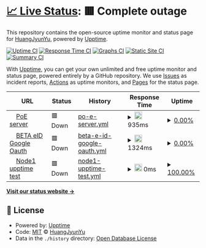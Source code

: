 # [📈 Live Status](https://yillkid.github.io/upptime-monitor): <!--live status--> **🟥 Complete outage**

This repository contains the open-source uptime monitor and status page for [HuangJyunYu](https://yillkid.github.io/upptime-monitor), powered by [Upptime](https://github.com/upptime/upptime).

[![Uptime CI](https://github.com/yillkid/upptime-monitor/workflows/Uptime%20CI/badge.svg)](https://github.com/yillkid/upptime-monitor/actions?query=workflow%3A%22Uptime+CI%22)
[![Response Time CI](https://github.com/yillkid/upptime-monitor/workflows/Response%20Time%20CI/badge.svg)](https://github.com/yillkid/upptime-monitor/actions?query=workflow%3A%22Response+Time+CI%22)
[![Graphs CI](https://github.com/yillkid/upptime-monitor/workflows/Graphs%20CI/badge.svg)](https://github.com/yillkid/upptime-monitor/actions?query=workflow%3A%22Graphs+CI%22)
[![Static Site CI](https://github.com/yillkid/upptime-monitor/workflows/Static%20Site%20CI/badge.svg)](https://github.com/yillkid/upptime-monitor/actions?query=workflow%3A%22Static+Site+CI%22)
[![Summary CI](https://github.com/yillkid/upptime-monitor/workflows/Summary%20CI/badge.svg)](https://github.com/yillkid/upptime-monitor/actions?query=workflow%3A%22Summary+CI%22)

With [Upptime](https://upptime.js.org), you can get your own unlimited and free uptime monitor and status page, powered entirely by a GitHub repository. We use [Issues](https://github.com/yillkid/upptime-monitor/issues) as incident reports, [Actions](https://github.com/yillkid/upptime-monitor/actions) as uptime monitors, and [Pages](https://yillkid.github.io/upptime-monitor) for the status page.

<!--start: status pages-->
<!-- This summary is generated by Upptime (https://github.com/upptime/upptime) -->
<!-- Do not edit this manually, your changes will be overwritten -->
<!-- prettier-ignore -->
| URL | Status | History | Response Time | Uptime |
| --- | ------ | ------- | ------------- | ------ |
| <img alt="" src="https://icons.duckduckgo.com/ip3/poe.townway.com.tw.ico" height="13"> [PoE server](https://poe.townway.com.tw/iota/message?messageID=42a2685d98d11bfb336d0928ce1e49cf3c85f5f2f075f5028fc1ea29497a1c67) | 🟥 Down | [po-e-server.yml](https://github.com/towNingtek/upptime-monitor/commits/HEAD/history/po-e-server.yml) | <details><summary><img alt="Response time graph" src="./graphs/po-e-server/response-time-week.png" height="20"> 935ms</summary><br><a href="https://yillkid.github.io/upptime-monitor/history/po-e-server"><img alt="Response time 1186" src="https://img.shields.io/endpoint?url=https%3A%2F%2Fraw.githubusercontent.com%2FtowNingtek%2Fupptime-monitor%2FHEAD%2Fapi%2Fpo-e-server%2Fresponse-time.json"></a><br><a href="https://yillkid.github.io/upptime-monitor/history/po-e-server"><img alt="24-hour response time 793" src="https://img.shields.io/endpoint?url=https%3A%2F%2Fraw.githubusercontent.com%2FtowNingtek%2Fupptime-monitor%2FHEAD%2Fapi%2Fpo-e-server%2Fresponse-time-day.json"></a><br><a href="https://yillkid.github.io/upptime-monitor/history/po-e-server"><img alt="7-day response time 935" src="https://img.shields.io/endpoint?url=https%3A%2F%2Fraw.githubusercontent.com%2FtowNingtek%2Fupptime-monitor%2FHEAD%2Fapi%2Fpo-e-server%2Fresponse-time-week.json"></a><br><a href="https://yillkid.github.io/upptime-monitor/history/po-e-server"><img alt="30-day response time 1113" src="https://img.shields.io/endpoint?url=https%3A%2F%2Fraw.githubusercontent.com%2FtowNingtek%2Fupptime-monitor%2FHEAD%2Fapi%2Fpo-e-server%2Fresponse-time-month.json"></a><br><a href="https://yillkid.github.io/upptime-monitor/history/po-e-server"><img alt="1-year response time 1167" src="https://img.shields.io/endpoint?url=https%3A%2F%2Fraw.githubusercontent.com%2FtowNingtek%2Fupptime-monitor%2FHEAD%2Fapi%2Fpo-e-server%2Fresponse-time-year.json"></a></details> | <details><summary><a href="https://yillkid.github.io/upptime-monitor/history/po-e-server">0.00%</a></summary><a href="https://yillkid.github.io/upptime-monitor/history/po-e-server"><img alt="All-time uptime 73.99%" src="https://img.shields.io/endpoint?url=https%3A%2F%2Fraw.githubusercontent.com%2FtowNingtek%2Fupptime-monitor%2FHEAD%2Fapi%2Fpo-e-server%2Fuptime.json"></a><br><a href="https://yillkid.github.io/upptime-monitor/history/po-e-server"><img alt="24-hour uptime 0.00%" src="https://img.shields.io/endpoint?url=https%3A%2F%2Fraw.githubusercontent.com%2FtowNingtek%2Fupptime-monitor%2FHEAD%2Fapi%2Fpo-e-server%2Fuptime-day.json"></a><br><a href="https://yillkid.github.io/upptime-monitor/history/po-e-server"><img alt="7-day uptime 0.00%" src="https://img.shields.io/endpoint?url=https%3A%2F%2Fraw.githubusercontent.com%2FtowNingtek%2Fupptime-monitor%2FHEAD%2Fapi%2Fpo-e-server%2Fuptime-week.json"></a><br><a href="https://yillkid.github.io/upptime-monitor/history/po-e-server"><img alt="30-day uptime 0.00%" src="https://img.shields.io/endpoint?url=https%3A%2F%2Fraw.githubusercontent.com%2FtowNingtek%2Fupptime-monitor%2FHEAD%2Fapi%2Fpo-e-server%2Fuptime-month.json"></a><br><a href="https://yillkid.github.io/upptime-monitor/history/po-e-server"><img alt="1-year uptime 52.69%" src="https://img.shields.io/endpoint?url=https%3A%2F%2Fraw.githubusercontent.com%2FtowNingtek%2Fupptime-monitor%2FHEAD%2Fapi%2Fpo-e-server%2Fuptime-year.json"></a></details>
| <img alt="" src="https://icons.duckduckgo.com/ip3/beta-eid-backend.townway.com.tw.ico" height="13"> [BETA eID Google Oauth](https://beta-eid-backend.townway.com.tw/accounts/oauth/google) | 🟥 Down | [beta-e-id-google-oauth.yml](https://github.com/towNingtek/upptime-monitor/commits/HEAD/history/beta-e-id-google-oauth.yml) | <details><summary><img alt="Response time graph" src="./graphs/beta-e-id-google-oauth/response-time-week.png" height="20"> 1324ms</summary><br><a href="https://yillkid.github.io/upptime-monitor/history/beta-e-id-google-oauth"><img alt="Response time 1466" src="https://img.shields.io/endpoint?url=https%3A%2F%2Fraw.githubusercontent.com%2FtowNingtek%2Fupptime-monitor%2FHEAD%2Fapi%2Fbeta-e-id-google-oauth%2Fresponse-time.json"></a><br><a href="https://yillkid.github.io/upptime-monitor/history/beta-e-id-google-oauth"><img alt="24-hour response time 1130" src="https://img.shields.io/endpoint?url=https%3A%2F%2Fraw.githubusercontent.com%2FtowNingtek%2Fupptime-monitor%2FHEAD%2Fapi%2Fbeta-e-id-google-oauth%2Fresponse-time-day.json"></a><br><a href="https://yillkid.github.io/upptime-monitor/history/beta-e-id-google-oauth"><img alt="7-day response time 1324" src="https://img.shields.io/endpoint?url=https%3A%2F%2Fraw.githubusercontent.com%2FtowNingtek%2Fupptime-monitor%2FHEAD%2Fapi%2Fbeta-e-id-google-oauth%2Fresponse-time-week.json"></a><br><a href="https://yillkid.github.io/upptime-monitor/history/beta-e-id-google-oauth"><img alt="30-day response time 1487" src="https://img.shields.io/endpoint?url=https%3A%2F%2Fraw.githubusercontent.com%2FtowNingtek%2Fupptime-monitor%2FHEAD%2Fapi%2Fbeta-e-id-google-oauth%2Fresponse-time-month.json"></a><br><a href="https://yillkid.github.io/upptime-monitor/history/beta-e-id-google-oauth"><img alt="1-year response time 1492" src="https://img.shields.io/endpoint?url=https%3A%2F%2Fraw.githubusercontent.com%2FtowNingtek%2Fupptime-monitor%2FHEAD%2Fapi%2Fbeta-e-id-google-oauth%2Fresponse-time-year.json"></a></details> | <details><summary><a href="https://yillkid.github.io/upptime-monitor/history/beta-e-id-google-oauth">0.00%</a></summary><a href="https://yillkid.github.io/upptime-monitor/history/beta-e-id-google-oauth"><img alt="All-time uptime 0.00%" src="https://img.shields.io/endpoint?url=https%3A%2F%2Fraw.githubusercontent.com%2FtowNingtek%2Fupptime-monitor%2FHEAD%2Fapi%2Fbeta-e-id-google-oauth%2Fuptime.json"></a><br><a href="https://yillkid.github.io/upptime-monitor/history/beta-e-id-google-oauth"><img alt="24-hour uptime 0.00%" src="https://img.shields.io/endpoint?url=https%3A%2F%2Fraw.githubusercontent.com%2FtowNingtek%2Fupptime-monitor%2FHEAD%2Fapi%2Fbeta-e-id-google-oauth%2Fuptime-day.json"></a><br><a href="https://yillkid.github.io/upptime-monitor/history/beta-e-id-google-oauth"><img alt="7-day uptime 0.00%" src="https://img.shields.io/endpoint?url=https%3A%2F%2Fraw.githubusercontent.com%2FtowNingtek%2Fupptime-monitor%2FHEAD%2Fapi%2Fbeta-e-id-google-oauth%2Fuptime-week.json"></a><br><a href="https://yillkid.github.io/upptime-monitor/history/beta-e-id-google-oauth"><img alt="30-day uptime 0.00%" src="https://img.shields.io/endpoint?url=https%3A%2F%2Fraw.githubusercontent.com%2FtowNingtek%2Fupptime-monitor%2FHEAD%2Fapi%2Fbeta-e-id-google-oauth%2Fuptime-month.json"></a><br><a href="https://yillkid.github.io/upptime-monitor/history/beta-e-id-google-oauth"><img alt="1-year uptime 0.00%" src="https://img.shields.io/endpoint?url=https%3A%2F%2Fraw.githubusercontent.com%2FtowNingtek%2Fupptime-monitor%2FHEAD%2Fapi%2Fbeta-e-id-google-oauth%2Fuptime-year.json"></a></details>
| <img alt="" src="https://icons.duckduckgo.com/ip3/node1.puyuma.org.ico" height="13"> [Node1 upptime test](http://node1.puyuma.org:5002) | 🟥 Down | [node1-upptime-test.yml](https://github.com/towNingtek/upptime-monitor/commits/HEAD/history/node1-upptime-test.yml) | <details><summary><img alt="Response time graph" src="./graphs/node1-upptime-test/response-time-week.png" height="20"> 0ms</summary><br><a href="https://yillkid.github.io/upptime-monitor/history/node1-upptime-test"><img alt="Response time 0" src="https://img.shields.io/endpoint?url=https%3A%2F%2Fraw.githubusercontent.com%2FtowNingtek%2Fupptime-monitor%2FHEAD%2Fapi%2Fnode1-upptime-test%2Fresponse-time.json"></a><br><a href="https://yillkid.github.io/upptime-monitor/history/node1-upptime-test"><img alt="24-hour response time 0" src="https://img.shields.io/endpoint?url=https%3A%2F%2Fraw.githubusercontent.com%2FtowNingtek%2Fupptime-monitor%2FHEAD%2Fapi%2Fnode1-upptime-test%2Fresponse-time-day.json"></a><br><a href="https://yillkid.github.io/upptime-monitor/history/node1-upptime-test"><img alt="7-day response time 0" src="https://img.shields.io/endpoint?url=https%3A%2F%2Fraw.githubusercontent.com%2FtowNingtek%2Fupptime-monitor%2FHEAD%2Fapi%2Fnode1-upptime-test%2Fresponse-time-week.json"></a><br><a href="https://yillkid.github.io/upptime-monitor/history/node1-upptime-test"><img alt="30-day response time 0" src="https://img.shields.io/endpoint?url=https%3A%2F%2Fraw.githubusercontent.com%2FtowNingtek%2Fupptime-monitor%2FHEAD%2Fapi%2Fnode1-upptime-test%2Fresponse-time-month.json"></a><br><a href="https://yillkid.github.io/upptime-monitor/history/node1-upptime-test"><img alt="1-year response time 0" src="https://img.shields.io/endpoint?url=https%3A%2F%2Fraw.githubusercontent.com%2FtowNingtek%2Fupptime-monitor%2FHEAD%2Fapi%2Fnode1-upptime-test%2Fresponse-time-year.json"></a></details> | <details><summary><a href="https://yillkid.github.io/upptime-monitor/history/node1-upptime-test">100.00%</a></summary><a href="https://yillkid.github.io/upptime-monitor/history/node1-upptime-test"><img alt="All-time uptime 100.00%" src="https://img.shields.io/endpoint?url=https%3A%2F%2Fraw.githubusercontent.com%2FtowNingtek%2Fupptime-monitor%2FHEAD%2Fapi%2Fnode1-upptime-test%2Fuptime.json"></a><br><a href="https://yillkid.github.io/upptime-monitor/history/node1-upptime-test"><img alt="24-hour uptime 100.00%" src="https://img.shields.io/endpoint?url=https%3A%2F%2Fraw.githubusercontent.com%2FtowNingtek%2Fupptime-monitor%2FHEAD%2Fapi%2Fnode1-upptime-test%2Fuptime-day.json"></a><br><a href="https://yillkid.github.io/upptime-monitor/history/node1-upptime-test"><img alt="7-day uptime 100.00%" src="https://img.shields.io/endpoint?url=https%3A%2F%2Fraw.githubusercontent.com%2FtowNingtek%2Fupptime-monitor%2FHEAD%2Fapi%2Fnode1-upptime-test%2Fuptime-week.json"></a><br><a href="https://yillkid.github.io/upptime-monitor/history/node1-upptime-test"><img alt="30-day uptime 100.00%" src="https://img.shields.io/endpoint?url=https%3A%2F%2Fraw.githubusercontent.com%2FtowNingtek%2Fupptime-monitor%2FHEAD%2Fapi%2Fnode1-upptime-test%2Fuptime-month.json"></a><br><a href="https://yillkid.github.io/upptime-monitor/history/node1-upptime-test"><img alt="1-year uptime 100.00%" src="https://img.shields.io/endpoint?url=https%3A%2F%2Fraw.githubusercontent.com%2FtowNingtek%2Fupptime-monitor%2FHEAD%2Fapi%2Fnode1-upptime-test%2Fuptime-year.json"></a></details>

<!--end: status pages-->

[**Visit our status website →**](https://yillkid.github.io/upptime-monitor)

## 📄 License

- Powered by: [Upptime](https://github.com/upptime/upptime)
- Code: [MIT](./LICENSE) © [HuangJyunYu](https://yillkid.github.io/upptime-monitor)
- Data in the `./history` directory: [Open Database License](https://opendatacommons.org/licenses/odbl/1-0/)
